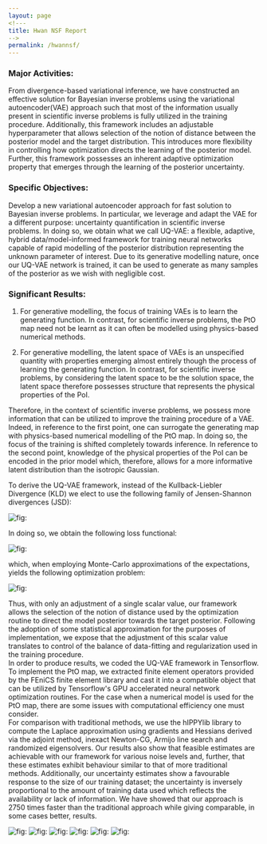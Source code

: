 ```yaml
---
layout: page
<!---
title: Hwan NSF Report
-->
permalink: /hwannsf/
---
```


### Major Activities:
From divergence-based variational inference, we have constructed an
effective solution for Bayesian inverse problems using the variational
autoencoder(VAE) approach such that most of the information usually
present in scientific inverse problems is fully utilized in the training
procedure. Additionally, this framework includes an adjustable
hyperparameter that allows selection of the notion of distance between
the posterior model and the target distribution. This introduces more
flexibility in controlling how optimization directs the learning of the
posterior model. Further, this framework possesses an inherent adaptive
optimization property that emerges through the learning of the posterior
uncertainty.

### Specific Objectives:
Develop a new variational autoencoder approach for fast solution to
Bayesian inverse problems. In particular, we leverage and adapt the VAE
for a different purpose: uncertainty quantification in scientific
inverse problems. In doing so, we obtain what we call UQ-VAE: a
flexible, adaptive, hybrid data/model-informed framework for training
neural networks capable of rapid modelling of the posterior distribution
representing the unknown parameter of interest. Due to its generative
modelling nature, once our UQ-VAE network is trained, it can be used to
generate as many samples of the posterior as we wish with negligible
cost.

### Significant Results:

1.  For generative modelling, the focus of training VAEs is to learn the
    generating function. In contrast, for scientific inverse problems,
    the PtO map need not be learnt as it can often be modelled using
    physics-based numerical methods.

2.  For generative modelling, the latent space of VAEs is an unspecified
    quantity with properties emerging almost entirely though the process
    of learning the generating function. In contrast, for scientific
    inverse problems, by considering the latent space to be the solution
    space, the latent space therefore possesses structure that
    represents the physical properties of the PoI.

Therefore, in the context of scientific inverse problems, we possess
more information that can be utilized to improve the training procedure
of a VAE. Indeed, in reference to the first point, one can surrogate the
generating map with physics-based numerical modelling of the PtO map. In
doing so, the focus of the training is shifted completely towards
inference. In reference to the second point, knowledge of the physical
properties of the PoI can be encoded in the prior model which,
therefore, allows for a more informative latent distribution than the
isotropic Gaussian.

To derive the UQ-VAE framework, instead of the Kullback-Liebler Divergence (KLD)
we elect to use the following family of Jensen-Shannon divergences (JSD):

![](/assets/figures/hwan/js_family.png "fig:")

In doing so, we obtain the following loss functional:

![](/assets/figures/hwan/loss_functional.png "fig:")

which, when employing Monte-Carlo approximations of the expectations, yields
the following optimization problem:

![](/assets/figures/hwan/opt_problem.png "fig:")

Thus, with only an adjustment of a single scalar value,
our framework allows the selection of the notion of distance used by the
optimization routine to direct the model posterior towards the target
posterior. Following the adoption of some statistical approximation for
the purposes of implementation, we expose that the adjustment of this
scalar value translates to control of the balance of data-fitting and
regularization used in the training procedure.\
In order to produce results, we coded the UQ-VAE framework in
Tensorflow. To implement the PtO map, we extracted finite element
operators provided by the FEniCS finite element library
and cast it into a compatible object that can be
utilized by Tensorflow's GPU accelerated neural network optimization
routines. For the case when a numerical model is used for the PtO map,
there are some issues with computational efficiency one must consider.\
For comparison with traditional methods, we use the hIPPYlib library to
compute the Laplace approximation using gradients and Hessians derived
via the adjoint method, inexact Newton-CG, Armijo line search and
randomized eigensolvers. Our results also show that feasible estimates
are achievable with our framework for various noise levels and, further,
that these estimates exhibit behaviour similar to that of more
traditional methods. Additionally, our uncertainty estimates show a
favourable response to the size of our training dataset; the uncertainty
is inversely proportional to the amount of training data used which
reflects the availability or lack of information. We have showed that
our approach is 2750 times faster than the traditional approach while
giving comparable, in some cases better, results.

![](/assets/figures/hwan/ns0_m500.png "fig:")
![](/assets/figures/hwan/ns0_m1000.png "fig:")
![](/assets/figures/hwan/ns0_m5000.png "fig:")
![](/assets/figures/hwan/ns1_m500.png "fig:")
![](/assets/figures/hwan/ns1_m1000.png "fig:")
![](/assets/figures/hwan/ns1_m5000.png "fig:")
